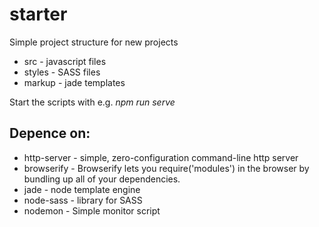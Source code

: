 # starter

Simple project structure for new projects

* src - javascript files
* styles - SASS files
* markup - jade templates

Start the scripts with e.g. *npm run serve*

## Depence on:

* http-server - simple, zero-configuration command-line http server
* browserify - Browserify lets you require('modules') in the browser by bundling up all of your dependencies.
* jade - node template engine
* node-sass - library for SASS
* nodemon - Simple monitor script
